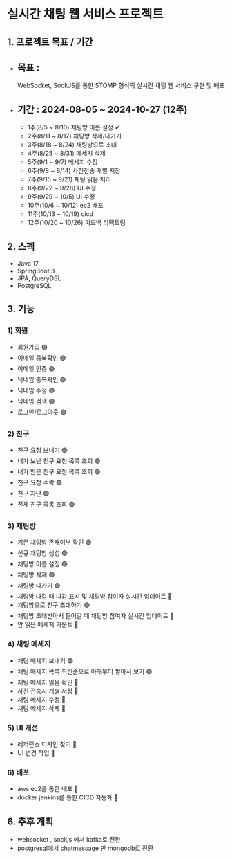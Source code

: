 # 실시간 채팅 웹 서비스 프로젝트
## 1. 프로젝트 목표 / 기간
 - 목표 :
   --
   WebSocket, SockJS를 통한 STOMP 형식의 실시간 채팅 웹 서비스 구현 및 배포
 - 기간 : 2024-08-05 ~ 2024-10-27 (12주)
   --
   - 1주(8/5 ~ 8/10) 채팅방 이름 설정 ✔
   - 2주(8/11 ~ 8/17) 채팅방 삭제/나가기
   - 3주(8/18 ~ 8/24) 채팅방으로 초대
   - 4주(8/25 ~ 8/31) 메세지 삭제
   - 5주(9/1 ~ 9/7) 메세지 수정
   - 6주(9/8 ~ 9/14) 사진전송 개별 저장
   - 7주(9/15 ~ 9/21) 채팅 읽음 처리
   - 8주(9/22 ~ 9/28) UI 수정
   - 9주(9/29 ~ 10/5) UI 수정
   - 10주(10/6 ~ 10/12) ec2 배포
   - 11주(10/13 ~ 10/19) cicd 
   - 12주(10/20 ~ 10/26) 피드백 리펙토링
## 2. 스펙
 - Java 17
 - SpringBoot 3
 - JPA, QueryDSL
 - PostgreSQL
## 3. 기능
### 1) 회원
- 회원가입 🟢
- 이메일 중복확인 🟢
- 이메일 인증 🟢
- 닉네임 중복확인 🟢
- 닉네임 수정 🟢
- 닉네임 검색 🟢
- 로그인/로그아웃 🟢
### 2) 친구
- 친구 요청 보내기 🟢
- 내가 보낸 친구 요청 목록 조회 🟢
- 내가 받은 친구 요청 목록 조회 🟢
- 친구 요청 수락 🟢
- 친구 차단 🟢
- 전체 친구 목록 조회 🟢
### 3) 채팅방
- 기존 채팅방 존재여부 확인 🟢
- 신규 채팅방 생성 🟢
- 채팅방 이름 설정 🟢
- 채팅방 삭제 🟢
- 채팅방 나가기 🟢
- 채팅방 나갈 때 나감 표시 및 채팅방 참여자 실시간 업데이트 🔴
- 채팅방으로 친구 초대하기 🟢
- 채팅방 초대받아서 들어갈 때 채팅방 참여자 실시간 업데이트 🔴
- 안 읽은 메세지 카운트 🔴
### 4) 채팅 메세지
- 채팅 매세지 보내기 🟢
- 채팅 매세지 목록 최신순으로 아래부터 쌓아서 보기 🟢
- 채팅 메세지 읽음 확인 🔴
- 사진 전송시 개별 저장 🔴
- 채팅 메세지 수정 🔴
- 채팅 메세지 삭제 🔴
### 5) UI 개선
- 레퍼런스 디자인 찾기 🔴
- UI 변경 작업 🔴
### 6) 배포
- aws ec2를 통한 배포 🔴
- docker jenkins를 통한 CICD 자동화 🔴

## 6. 추후 계획
- websocket , sockjs 에서 kafka로 전환
- postgresql에서 chatmessage 만 mongodb로 전환
